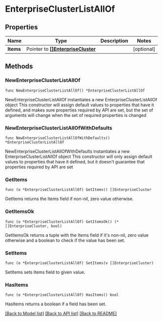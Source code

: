 # EnterpriseClusterListAllOf

## Properties

Name | Type | Description | Notes
------------ | ------------- | ------------- | -------------
**Items** | Pointer to [**[]EnterpriseCluster**](EnterpriseCluster.md) |  | [optional] 

## Methods

### NewEnterpriseClusterListAllOf

`func NewEnterpriseClusterListAllOf() *EnterpriseClusterListAllOf`

NewEnterpriseClusterListAllOf instantiates a new EnterpriseClusterListAllOf object
This constructor will assign default values to properties that have it defined,
and makes sure properties required by API are set, but the set of arguments
will change when the set of required properties is changed

### NewEnterpriseClusterListAllOfWithDefaults

`func NewEnterpriseClusterListAllOfWithDefaults() *EnterpriseClusterListAllOf`

NewEnterpriseClusterListAllOfWithDefaults instantiates a new EnterpriseClusterListAllOf object
This constructor will only assign default values to properties that have it defined,
but it doesn't guarantee that properties required by API are set

### GetItems

`func (o *EnterpriseClusterListAllOf) GetItems() []EnterpriseCluster`

GetItems returns the Items field if non-nil, zero value otherwise.

### GetItemsOk

`func (o *EnterpriseClusterListAllOf) GetItemsOk() (*[]EnterpriseCluster, bool)`

GetItemsOk returns a tuple with the Items field if it's non-nil, zero value otherwise
and a boolean to check if the value has been set.

### SetItems

`func (o *EnterpriseClusterListAllOf) SetItems(v []EnterpriseCluster)`

SetItems sets Items field to given value.

### HasItems

`func (o *EnterpriseClusterListAllOf) HasItems() bool`

HasItems returns a boolean if a field has been set.


[[Back to Model list]](../README.md#documentation-for-models) [[Back to API list]](../README.md#documentation-for-api-endpoints) [[Back to README]](../README.md)



